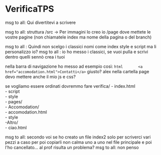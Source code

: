 # VerificaTPS

msg to all: Qui divertitevi a scrivere

msg to all: struttura /src -> Per immagini lo creo io /page dove mettete le vostre pagine (non chiamatele index ma nome della pagina o del branch)


msg to all : Quindi non scelgo i classici nomi come index style e script ma li personalizzo io?
msg to all : io ho messo i classici, se vuoi pulla e scrivi dentro quelli sennò crea i tuoi


nella barra di navigazione ho messo ad esempio così:        ```html       <a href="accomodation.html">Contatti</a>```   giusto?
alex nella cartella page devo mettere anche il mio js e css?

se vogliamo essere ordinati dovremmo fare verifica/
                                              - index.html<br>
                                              - script<br>
                                              - style<br>
                                              - pages/ <br>
                                                  - Accomodation/<br>
                                                      - accomodation.html<br>
                                                      - style<br>
                                                  -Altro/<br>
                                                      - ciao.html<br>

msg to all: secondo voi se ho creato un file index2 solo per scriverci vari pezzi a caso per poi copiarli non calma uno a uno nel file principale e poi l'ho cancellato... al prof risulta un problema?
msg to all: non penso

